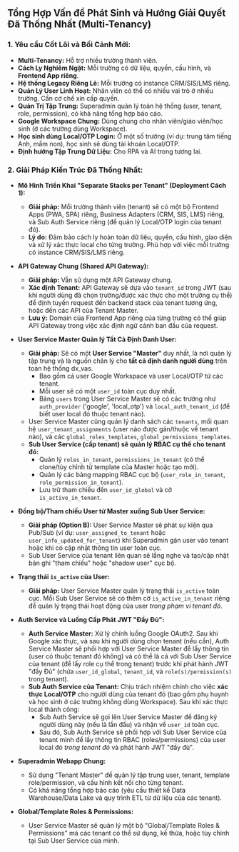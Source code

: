 ## Tổng Hợp Vấn đề Phát Sinh và Hướng Giải Quyết Đã Thống Nhất (Multi-Tenancy)

### 1. Yêu cầu Cốt Lõi và Bối Cảnh Mới:

* **Multi-Tenancy:** Hỗ trợ nhiều trường thành viên.
* **Cách Ly Nghiêm Ngặt:** Mỗi trường có dữ liệu, quyền, cấu hình, và **Frontend App riêng**.
* **Hệ thống Legacy Riêng Lẻ:** Mỗi trường có instance CRM/SIS/LMS riêng.
* **Quản Lý User Linh Hoạt:** Nhân viên có thể có nhiều vai trò ở nhiều trường. Cần cơ chế xin cấp quyền.
* **Quản Trị Tập Trung:** Superadmin quản lý toàn hệ thống (user, tenant, role, permission), có khả năng tổng hợp báo cáo.
* **Google Workspace Chung:** Dùng chung cho nhân viên/giáo viên/học sinh (ở các trường dùng Workspace).
* **Học sinh dùng Local/OTP Login:** Ở một số trường (ví dụ: trung tâm tiếng Anh, mầm non), học sinh sẽ dùng tài khoản Local/OTP.
* **Định hướng Tập Trung Dữ Liệu:** Cho RPA và AI trong tương lai.

### 2. Giải Pháp Kiến Trúc Đã Thống Nhất:

* **Mô Hình Triển Khai "Separate Stacks per Tenant" (Deployment Cách 1):**
    * **Giải pháp:** Mỗi trường thành viên (tenant) sẽ có một bộ Frontend Apps (PWA, SPA) riêng, Business Adapters (CRM, SIS, LMS) riêng, và Sub Auth Service riêng (để quản lý Local/OTP login của tenant đó).
    * **Lý do:** Đảm bảo cách ly hoàn toàn dữ liệu, quyền, cấu hình, giao diện và xử lý xác thực local cho từng trường. Phù hợp với việc mỗi trường có instance CRM/SIS/LMS riêng.

* **API Gateway Chung (Shared API Gateway):**
    * **Giải pháp:** Vẫn sử dụng một API Gateway chung.
    * **Xác định Tenant:** API Gateway sẽ dựa vào `tenant_id` trong JWT (sau khi người dùng đã chọn trường/được xác thực cho một trường cụ thể) để định tuyến request đến backend stack của tenant tương ứng, hoặc đến các API của Tenant Master.
    * **Lưu ý:** Domain của Frontend App riêng của từng trường có thể giúp API Gateway trong việc xác định ngữ cảnh ban đầu của request.

* **User Service Master Quản lý Tất Cả Định Danh User:**
    * **Giải pháp:** Sẽ có một **User Service "Master"** duy nhất, là nơi quản lý tập trung và là nguồn chân lý cho **tất cả định danh người dùng** trên toàn hệ thống dx_vas.
        * Bao gồm cả user Google Workspace và user Local/OTP từ các tenant.
        * Mỗi user sẽ có một `user_id` toàn cục duy nhất.
        * Bảng `users` trong User Service Master sẽ có các trường như `auth_provider` ('google', 'local_otp') và `local_auth_tenant_id` (để biết user local đó thuộc tenant nào).
    * User Service Master cũng quản lý danh sách các `tenants`, mối quan hệ `user_tenant_assignments` (user nào được gán/thuộc về tenant nào), và các `global_roles_templates`, `global_permissions_templates`.
    * **Sub User Service (cấp tenant) sẽ quản lý RBAC cụ thể cho tenant đó:**
        * Quản lý `roles_in_tenant`, `permissions_in_tenant` (có thể clone/tùy chỉnh từ template của Master hoặc tạo mới).
        * Quản lý các bảng mapping RBAC cục bộ (`user_role_in_tenant`, `role_permission_in_tenant`).
        * Lưu trữ tham chiếu đến `user_id_global` và cờ `is_active_in_tenant`.

* **Đồng bộ/Tham chiếu User từ Master xuống Sub User Service:**
    * **Giải pháp (Option B):** User Service Master sẽ phát sự kiện qua Pub/Sub (ví dụ: `user_assigned_to_tenant` hoặc `user_info_updated_for_tenant`) khi Superadmin gán user vào tenant hoặc khi có cập nhật thông tin user toàn cục.
    * Sub User Service của tenant liên quan sẽ lắng nghe và tạo/cập nhật bản ghi "tham chiếu" hoặc "shadow user" cục bộ.

* **Trạng thái `is_active` của User:**
    * **Giải pháp:** User Service Master quản lý trạng thái `is_active` toàn cục. Mỗi Sub User Service sẽ có thêm cờ `is_active_in_tenant` riêng để quản lý trạng thái hoạt động của user *trong phạm vi tenant đó*.

* **Auth Service và Luồng Cấp Phát JWT "Đầy Đủ":**
    * **Auth Service Master:** Xử lý chính luồng Google OAuth2. Sau khi Google xác thực, và sau khi người dùng chọn tenant (nếu cần), Auth Service Master sẽ phối hợp với User Service Master để lấy thông tin (user có thuộc tenant đó không) và có thể là cả với Sub User Service của tenant (để lấy role cụ thể trong tenant) trước khi phát hành JWT "đầy Đủ" (chứa `user_id_global`, `tenant_id`, và `role(s)/permission(s)` trong tenant).
    * **Sub Auth Service của Tenant:** Chịu trách nhiệm chính cho việc **xác thực Local/OTP** cho người dùng của tenant đó (bao gồm phụ huynh và học sinh ở các trường không dùng Workspace). Sau khi xác thực local thành công:
        * Sub Auth Service sẽ gọi lên User Service Master để đăng ký người dùng này (nếu là lần đầu) và nhận về `user_id` toàn cục.
        * Sau đó, Sub Auth Service sẽ phối hợp với Sub User Service của tenant mình để lấy thông tin RBAC (roles/permissions) của user local đó *trong tenant đó* và phát hành JWT "đầy đủ".

* **Superadmin Webapp Chung:**
    * Sử dụng "Tenant Master" để quản lý tập trung user, tenant, template role/permission, và cấu hình kết nối cho từng tenant.
    * Có khả năng tổng hợp báo cáo (yêu cầu thiết kế Data Warehouse/Data Lake và quy trình ETL từ dữ liệu của các tenant).

* **Global/Template Roles & Permissions:**
    * User Service Master sẽ quản lý một bộ "Global/Template Roles & Permissions" mà các tenant có thể sử dụng, kế thừa, hoặc tùy chỉnh tại Sub User Service của mình.

